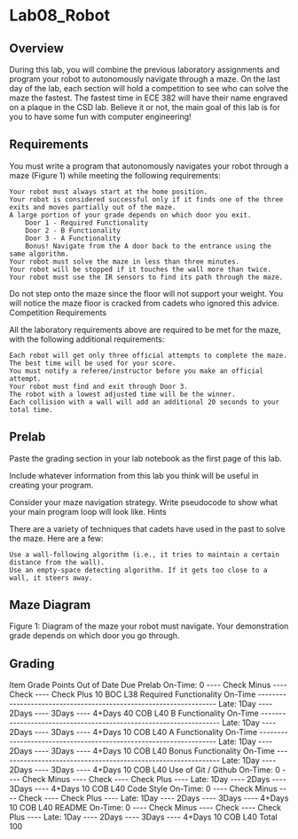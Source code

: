 Lab08_Robot
===========


Overview
-------------

During this lab, you will combine the previous laboratory assignments and program your robot to autonomously navigate through a maze. On the last day of the lab, each section will hold a competition to see who can solve the maze the fastest. The fastest time in ECE 382 will have their name engraved on a plaque in the CSD lab. Believe it or not, the main goal of this lab is for you to have some fun with computer engineering!

Requirements
-----------------

You must write a program that autonomously navigates your robot through a maze (Figure 1) while meeting the following requirements:

    Your robot must always start at the home position.
    Your robot is considered successful only if it finds one of the three exits and moves partially out of the maze.
    A large portion of your grade depends on which door you exit.
        Door 1 - Required Functionality
        Door 2 - B Functionality
        Door 3 - A Functionality
        Bonus! Navigate from the A door back to the entrance using the same algorithm.
    Your robot must solve the maze in less than three minutes.
    Your robot will be stopped if it touches the wall more than twice.
    Your robot must use the IR sensors to find its path through the maze.

Do not step onto the maze since the floor will not support your weight. You will notice the maze floor is cracked from cadets who ignored this advice.
Competition Requirements

All the laboratory requirements above are required to be met for the maze, with the following additional requirements:

    Each robot will get only three official attempts to complete the maze. The best time will be used for your score.
    You must notify a referee/instructor before you make an official attempt.
    Your robot must find and exit through Door 3.
    The robot with a lowest adjusted time will be the winner.
    Each collision with a wall will add an additional 20 seconds to your total time.

Prelab
-------

Paste the grading section in your lab notebook as the first page of this lab.

Include whatever information from this lab you think will be useful in creating your program.

Consider your maze navigation strategy. Write pseudocode to show what your main program loop will look like.
Hints

There are a variety of techniques that cadets have used in the past to solve the maze. Here are a few:

    Use a wall-following algorithm (i.e., it tries to maintain a certain distance from the wall).
    Use an empty-space detecting algorithm. If it gets too close to a wall, it steers away.

Maze Diagram
-------------------

Figure 1: Diagram of the maze your robot must navigate. Your demonstration grade depends on which door you go through.


Grading
----------

Item 	Grade 	Points 	Out of 	Date 	Due
Prelab 	On-Time: 0 ---- Check Minus ---- Check ---- Check Plus 		10 		BOC L38
Required Functionality 	On-Time ------------------------------------------------------------------ Late: 1Day ---- 2Days ---- 3Days ---- 4+Days 		40 		COB L40
B Functionality 	On-Time ------------------------------------------------------------------ Late: 1Day ---- 2Days ---- 3Days ---- 4+Days 		10 		COB L40
A Functionality 	On-Time ------------------------------------------------------------------ Late: 1Day ---- 2Days ---- 3Days ---- 4+Days 		10 		COB L40
Bonus Functionality 	On-Time -------------------------------------------------------------- Late: 1Day ---- 2Days ---- 3Days ---- 4+Days 		10 		COB L40
Use of Git / Github 	On-Time: 0 ---- Check Minus ---- Check ---- Check Plus ---- Late: 1Day ---- 2Days ---- 3Days ---- 4+Days 		10 		COB L40
Code Style 	On-Time: 0 ---- Check Minus ---- Check ---- Check Plus ---- Late: 1Day ---- 2Days ---- 3Days ---- 4+Days 		10 		COB L40
README 	On-Time: 0 ---- Check Minus ---- Check ---- Check Plus ---- Late: 1Day ---- 2Days ---- 3Days ---- 4+Days 		10 		COB L40
Total 			100 	
